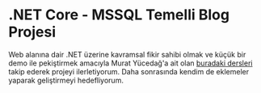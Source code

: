 # .NET Core - MSSQL Temelli Blog Projesi

Web alanına dair .NET üzerine kavramsal fikir sahibi olmak ve küçük bir demo ile pekiştirmek amacıyla Murat Yücedağ'a ait olan <a href="https://www.youtube.com/playlist?list=PLKnjBHu2xXNNkinaVhPqPZG0ubaLN63ci">buradaki dersleri</a> takip ederek projeyi ilerletiyorum. Daha sonrasında kendim de eklemeler yaparak geliştirmeyi hedefliyorum.

